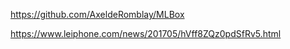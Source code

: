 
https://github.com/AxeldeRomblay/MLBox

https://www.leiphone.com/news/201705/hVff8ZQz0pdSfRv5.html
